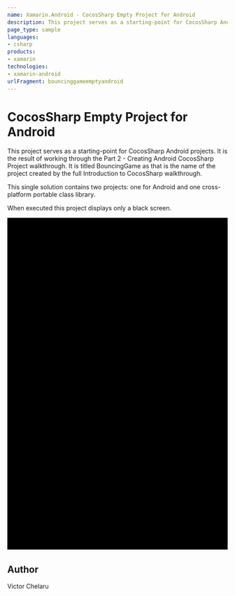 ```yaml
---
name: Xamarin.Android - CocosSharp Empty Project for Android
description: This project serves as a starting-point for CocosSharp Android projects. It is the result of working through the Part 2 - Creating Android...
page_type: sample
languages:
- csharp
products:
- xamarin
technologies:
- xamarin-android
urlFragment: bouncinggameemptyandroid
---
```

# CocosSharp Empty Project for Android

This project serves as a starting-point for CocosSharp Android projects.  It is the result of working through the Part 2 - Creating Android CocosSharp Project walkthrough.  It is titled BouncingGame as that is the name of the project created by the full Introduction to CocosSharp walkthrough.

This single solution contains two projects:  one for Android and one cross-platform portable class library.

When executed this project displays only a black screen.

![CocosSharp Empty Project for Android application screenshot](Screenshots/Screenshot1.png "CocosSharp Empty Project for Android application screenshot")

## Author

Victor Chelaru